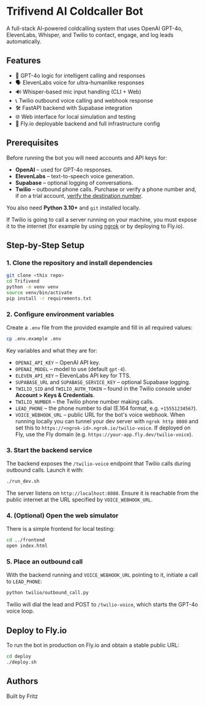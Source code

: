 # Trifivend AI Coldcaller Bot

A full-stack AI-powered coldcalling system that uses OpenAI GPT-4o, ElevenLabs, Whisper, and Twilio to contact, engage, and log leads automatically.

## Features
- 🧠 GPT-4o logic for intelligent calling and responses
- 🗣️ ElevenLabs voice for ultra-humanlike responses
- 🔊 Whisper-based mic input handling (CLI + Web)
- 📞 Twilio outbound voice calling and webhook response
- 🛠 FastAPI backend with Supabase integration
- 🌐 Web interface for local simulation and testing
- 🚀 Fly.io deployable backend and full infrastructure config

## Prerequisites

Before running the bot you will need accounts and API keys for:

- **OpenAI** – used for GPT-4o responses.
- **ElevenLabs** – text-to-speech voice generation.
- **Supabase** – optional logging of conversations.
- **Twilio** – outbound phone calls. Purchase or verify a phone number and, if on a
  trial account, [verify the destination number](https://www.twilio.com/docs/usage/tutorials/how-to-use-your-free-trial-account#verify-an-outbound-caller-id).

You also need **Python 3.10+** and `git` installed locally.

If Twilio is going to call a server running on your machine, you must expose it to the
internet (for example by using [ngrok](https://ngrok.com/) or by deploying to Fly.io).

## Step‑by‑Step Setup

### 1. Clone the repository and install dependencies

```bash
git clone <this repo>
cd Trifivend
python -m venv venv
source venv/bin/activate
pip install -r requirements.txt
```

### 2. Configure environment variables

Create a `.env` file from the provided example and fill in all required values:

```bash
cp .env.example .env
```

Key variables and what they are for:

- `OPENAI_API_KEY` – OpenAI API key.
- `OPENAI_MODEL` – model to use (default `gpt-4`).
- `ELEVEN_API_KEY` – ElevenLabs API key for TTS.
- `SUPABASE_URL` and `SUPABASE_SERVICE_KEY` – optional Supabase logging.
- `TWILIO_SID` and `TWILIO_AUTH_TOKEN` – found in the Twilio console under
  **Account > Keys & Credentials**.
- `TWILIO_NUMBER` – the Twilio phone number making calls.
- `LEAD_PHONE` – the phone number to dial (E.164 format, e.g. `+15551234567`).
- `VOICE_WEBHOOK_URL` – public URL for the bot's voice webhook. When running locally
  you can tunnel your dev server with `ngrok http 8080` and set this to
  `https://<ngrok-id>.ngrok.io/twilio-voice`. If deployed on Fly, use the Fly domain
  (e.g. `https://your-app.fly.dev/twilio-voice`).

### 3. Start the backend service

The backend exposes the `/twilio-voice` endpoint that Twilio calls during outbound
calls. Launch it with:

```bash
./run_dev.sh
```

The server listens on `http://localhost:8080`. Ensure it is reachable from the public
internet at the URL specified by `VOICE_WEBHOOK_URL`.

### 4. (Optional) Open the web simulator

There is a simple frontend for local testing:

```bash
cd ../frontend
open index.html
```

### 5. Place an outbound call

With the backend running and `VOICE_WEBHOOK_URL` pointing to it, initiate a call to
`LEAD_PHONE`:

```bash
python twilio/outbound_call.py
```

Twilio will dial the lead and POST to `/twilio-voice`, which starts the GPT-4o voice
loop.

## Deploy to Fly.io

To run the bot in production on Fly.io and obtain a stable public URL:

```bash
cd deploy
./deploy.sh
```

## Authors
Built by Fritz
